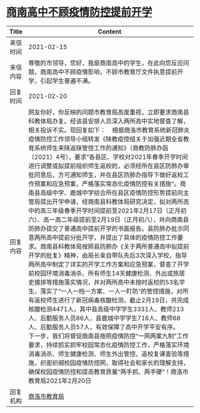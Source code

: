 # <a href="http://www.shangluo.gov.cn/zmhd/ldxxxx.jsp?urltype=leadermail.LeaderMailContentUrl&wbtreeid=1112&leadermailid=6926">商南高中不顾疫情防控提前开学</a>
| Title |                                                                                                                                                                                                                                                                                                                                                                                                                                  Content                                                                                                                                                                                                                                                                                                                                                                                                                                  |
|:-----:|---------------------------------------------------------------------------------------------------------------------------------------------------------------------------------------------------------------------------------------------------------------------------------------------------------------------------------------------------------------------------------------------------------------------------------------------------------------------------------------------------------------------------------------------------------------------------------------------------------------------------------------------------------------------------------------------------------------------------------------------------------------------------------------------------------------------------------------------------------------------------|
| 来信时间  | 2021-02-15                                                                                                                                                                                                                                                                                                                                                                                                                                                                                                                                                                                                                                                                                                                                                                                                                                                                |
| 来信内容  | 尊敬的市领导，您好，我是商南高中的学生，在此向您反应问题，商南高中不顾疫情影响，不顾市教育厅文件执意提前开学，引起学生普遍不满。                                                                                                                                                                                                                                                                                                                                                                                                                                                                                                                                                                                                                                                                                                                                                                                                          |
| 回复时间  | 2021-02-20                                                                                                                                                                                                                                                                                                                                                                                                                                                                                                                                                                                                                                                                                                                                                                                                                                                                |
| 回复内容  | 网友你好，你反映的问题市教育局高度重视，立即要求商南县科教体局办复。经该县安排人员深入两所高中实地督查了解，相关投诉不实。现回复如下：    根据商洛市教育系统新冠肺炎疫情防控工作领导小组转发《陕教疫控组关于加强近期全省教育系统师生来陕返陕管控工作的通知》（商教防肺办函〔2021〕4号），要求“各县区、学校对2021年春季开学时间进行调整或拟提前组织师生返校的，必须经所在县区防肺办审批同意后，方可通知师生，并在县区防肺办指导下做好返校工作预案和应急预案，严格落实常态化疫情防控有关措施”。商南县高级中学、鹿城中学结合所在县区疫情防控形势提前向主管局提出开学申请，经商南县科教体局研究决定，拟对两所高中的高三年级春季开学时间提前至2021年2月17日（正月初六）、高一高二年级提前至2月19日（正月初八），并向商南县防肺办提交了普通高中提前开学的书面报告。县防肺办批示同意两所高中提前分批开学，并提出了具体的疫情防控工作要求。商南县科教体局按照县防肺办《关于两所普通高中拟提前开学的批复》精神，由局长亲自带队先后3次深入学校，指导两所高中制定了详实的开学工作方案和应急预案，督查了开学前校园环境消毒消杀、所有师生14天健康检测、外出或旅居史摸排等措施落实情况，并对两所高中未按时返校的53名学生，落实了“一人一档一方案、一人一盯防”的管控措施，对所有返校师生进行了新冠病毒核酸检测，截止2月19日，共完成核酸检测4471人，其中县高级中学学生3331人、教师213人、后勤服务人员86人，县鹿城中学学生716人、教师68人、后勤服务人员57人，有效保障了高中开学平安有序。    下一步，我们将督促商南县按照疫情防控“一网两案九制”工作要求，持续抓实抓牢校园常态化疫情防控工作，严格落实环境消毒消杀、师生健康检测、师生外出管控、返校复课查验等措施，织密织细校园疫情防控网，取得社会和家长的理解支持，确保校园疫情防控和提高教育质量“两手抓、两手硬”！商洛市教育局2021年2月20日 |
| 回复机构  | <a href="../../categories/agencies/商洛市教育局.md">商洛市教育局</a>                                                                                                                                                                                                                                                                                                                                                                                                                                                                                                                                                                                                                                                                                                                                                                                                                  |